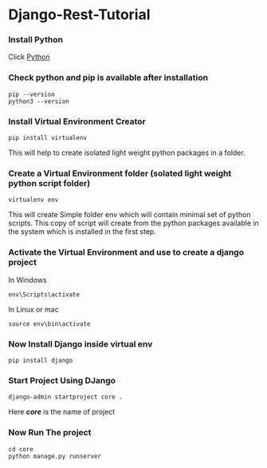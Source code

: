 # Django-Rest-Tutorial


### Install Python

Click [Python](https://www.python.org/downloads/windows/)


### Check python and  pip is available after installation

```
pip --version
python3 --version

```

### Install Virtual Environment Creator

```
pip install virtualenv

```

This will help to create isolated light weight python packages in a folder.


### Create a Virtual Environment folder (solated light weight python script folder)

```
virtualenv env

```
This will create Simple folder env which will contain minimal set of python scripts. 
This copy of script will create from the python packages available in the system which is installed in the first step.


### Activate the Virtual Environment and use to create a django project 

In Windows

```
env\Scripts\activate

```

In Linux or mac

```
source env\bin\activate

```

### Now Install Django inside virtual env 


``` 
pip install django
```

### Start Project Using DJango

```
django-admin startproject core .

```

Here ***core*** is the name of project

### Now Run The project 

```
cd core
python manage.py runserver

```

